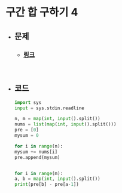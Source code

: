 # 구간 합 구하기 4

- ## 문제
    - ### [링크](https://www.acmicpc.net/problem/11659)

<br>

- ## 코드
    ```python
    import sys
    input = sys.stdin.readline

    n, m = map(int, input().split())
    nums = list(map(int, input().split()))
    pre = [0]
    mysum = 0

    for i in range(n):
    mysum += nums[i]
    pre.append(mysum)


    for i in range(m):
    a, b = map(int, input().split())
    print(pre[b] - pre[a-1])
    
    ```

<br>


